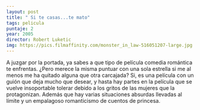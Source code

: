 ```yaml
---
layout: post
title: " Si te casas...te mato"
tags: pelicula
puntaje: 2
year: 2005
director: Robert Luketic
img: https://pics.filmaffinity.com/monster_in_law-516051207-large.jpg
---
```


A juzgar por la portada, ya sabes a que tipo de película comedia romántica te enfrentas. ¿Pero merece la misma puntuar con una sola estrella si me al menos me ha quitado alguna que otra carcajada? Si, es una película con un guión que deja mucho que desear, y hasta hay partes en la película que se vuelve insoportable tolerar debido a los gritos de las mujeres que la protagonizan. Además que hay varias situaciones absurdas llevadas al límite y un empalagoso romanticismo de cuentos de princesa.
